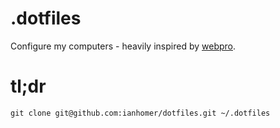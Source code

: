 # .dotfiles

Configure my computers - heavily inspired by [webpro](https://github.com/webpro/dotfiles).

# tl;dr

    git clone git@github.com:ianhomer/dotfiles.git ~/.dotfiles  
